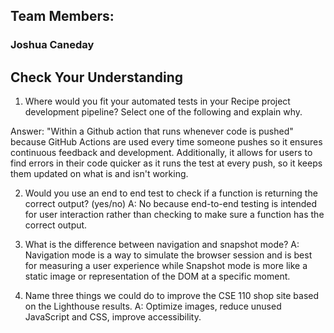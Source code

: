 ## Team Members:
### Joshua Caneday



## Check Your Understanding
1) Where would you fit your automated tests in your Recipe project development pipeline? Select one of the following and explain why.

Answer: "Within a Github action that runs whenever code is pushed" because GitHub Actions are used every time someone pushes so it ensures continuous feedback and development. Additionally, it allows for users to find errors in their code quicker as it runs the test at every push, so it keeps them updated on what is and isn't working. 

2) Would you use an end to end test to check if a function is returning the correct output? (yes/no)
A: No because end-to-end testing is intended for user interaction rather than checking to make sure a function has the correct output.

3) What is the difference between navigation and snapshot mode?
A: Navigation mode is a way to simulate the browser session and is best for measuring a user experience while Snapshot mode is more like a static image or representation of the DOM at a specific moment.

4) Name three things we could do to improve the CSE 110 shop site based on the Lighthouse results.
A: Optimize images, reduce unused JavaScript and CSS, improve accessibility.


